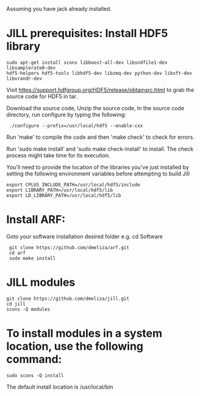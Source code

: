 Assuming you have jack already installed.

# JILL prerequisites: Install HDF5 library

    sudo apt-get install scons libboost-all-dev libsndfile1-dev libsamplerate0-dev
    hdf5-helpers hdf5-tools libhdf5-dev libzmq-dev python-dev libxft-dev libxrandr-dev


Visit https://support.hdfgroup.org/HDF5/release/obtainsrc.html to grab the source code for HDF5 in tar.  

Download the source code,
Unzip the source code,
In the source code directory, run configure by typing the following:
     
     ./configure --prefix=/usr/local/hdf5 --enable-cxx
Run 'make' to compile the code and then 'make check' to check for errors.

Run 'sudo make install' and 'sudo make check-install' to install.
The check process might take time for its execution.

You'll need to provide the location of the libraries you've just installed by setting the following environment variables before attempting to build Jill

    export CPLUS_INCLUDE_PATH=/usr/local/hdf5/include
    export LIBRARY_PATH=/usr/local/hdf5/lib
    export LD_LIBRARY_PATH=/usr/local/hdf5/lib

# Install ARF:
Goto your software installation desired folder
e.g.  cd Software

     git clone https://github.com/dmeliza/arf.git
     cd arf
     sudo make install	
# JILL modules
    git clone https://github.com/dmeliza/jill.git
    cd jill
    scons -Q modules
# To install modules in a system location, use the following command:
    sudo scons -Q install

The default install location is /usr/local/bin
 
